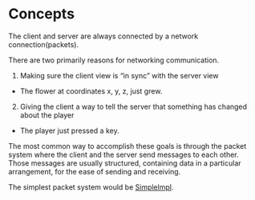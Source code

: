 # Concepts
The client and server are always connected by a network connection(packets).

There are two primarily reasons for networking communication.

1. Making sure the client view is “in sync” with the server view
  - The flower at coordinates x, y, z, just grew.
2. Giving the client a way to tell the server that something has changed about the player
  - The player just pressed a key.

The most common way to accomplish these goals is through the packet system where the client and the server send messages to each other. Those messages are usually structured, containing data in a particular arrangement, for the ease of sending and receiving.

The simplest packet system would be [Simplelmpl]().

